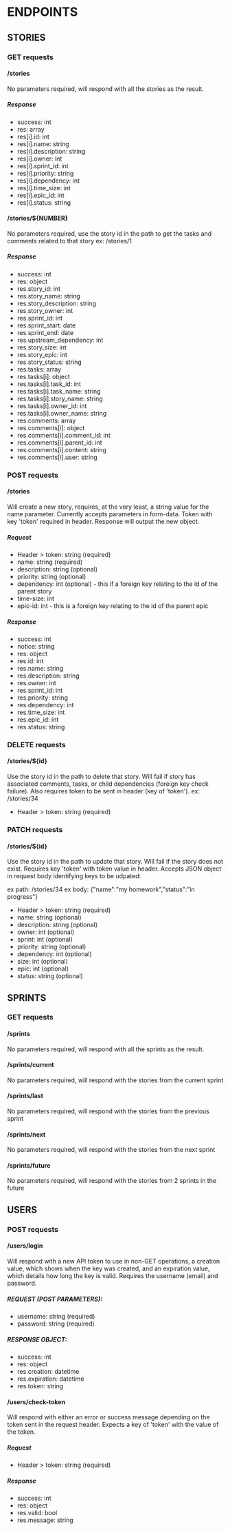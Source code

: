 # ENDPOINTS

## STORIES

### GET requests

#### /stories

No parameters required, will respond with all the stories as the result.

##### Response

- success: int
- res: array
- res[i].id: int
- res[i].name: string
- res[i].description: string
- res[i].owner: int
- res[i].sprint_id: int
- res[i].priority: string
- res[i].dependency: int
- res[i].time_size: int
- res[i].epic_id: int
- res[i].status: string

#### /stories/\${NUMBER}

No parameters required, use the story id in the path to get the tasks and comments related to that story
ex: /stories/1

##### Response

- success: int
- res: object
- res.story_id: int
- res.story_name: string
- res.story_description: string
- res.story_owner: int
- res.sprint_id: int
- res.sprint_start: date
- res.sprint_end: date
- res.upstream_dependency: int
- res.story_size: int
- res.story_epic: int
- res.story_status: string
- res.tasks: array
- res.tasks[i]: object
- res.tasks[i].task_id: int
- res.tasks[i].task_name: string
- res.tasks[i].story_name: string
- res.tasks[i].owner_id: int
- res.tasks[i].owner_name: string
- res.comments: array
- res.comments[i]: object
- res.comments[i].comment_id: int
- res.comments[i].parent_id: int
- res.comments[i].content: string
- res.comments[i].user: string

### POST requests

#### /stories

Will create a new story, requires, at the very least, a string value for the name parameter. Currently accepts parameters in form-data. Token with key 'token' required in header. Response will output the new object.

##### Request

- Header > token: string (required)
- name: string (required)
- description: string (optional)
- priority: string (optional)
- dependency: int (optional) - this if a foreign key relating to the id of the parent story
- time-size: int
- epic-id: int - this is a foreign key relating to the id of the parent epic

##### Response

- success: int
- notice: string
- res: object
- res.id: int
- res.name: string
- res.description: string
- res.owner: int
- res.sprint_id: int
- res.priority: string
- res.dependency: int
- res.time_size: int
- res.epic_id: int
- res.status: string

### DELETE requests

#### /stories/\${id}

Use the story id in the path to delete that story. Will fail if story has associated comments, tasks, or child dependencies (foreign key check failure). Also requires token to be sent in header (key of 'token').
ex: /stories/34

- Header > token: string (required)

### PATCH requests

#### /stories/\${id}

Use the story id in the path to update that story. Will fail if the story does not exist. Requires key 'token' with token value in header. Accepts JSON object in request body identifying keys to be udpated:

ex path: /stories/34
ex body: {"name":"my homework","status":"in progress"}

- Header > token: string (required)
- name: string (optional)
- description: string (optional)
- owner: int (optional)
- sprint: int (optional)
- priority: string (optional)
- dependency: int (optional)
- size: int (optional)
- epic: int (optional)
- status: string (optional)

## SPRINTS

### GET requests

#### /sprints

No parameters required, will respond with all the sprints as the result.

#### /sprints/current

No parameters required, will respond with the stories from the current sprint

#### /sprints/last

No parameters required, will respond with the stories from the previous sprint

#### /sprints/next

No parameters required, will respond with the stories from the next sprint

#### /sprints/future

No parameters required, will respond with the stories from 2 sprints in the future

## USERS

### POST requests

#### /users/login

Will respond with a new API token to use in non-GET operations, a creation value, which shows when the key was created, and an expiration value, which details how long the key is valid. Requires the username (email) and password.

##### REQUEST (POST PARAMETERS):

- username: string (required)
- password: string (required)

##### RESPONSE OBJECT:

- success: int
- res: object
- res.creation: datetime
- res.expiration: datetime
- res.token: string

#### /users/check-token

Will respond with either an error or success message depending on the token sent in the request header. Expects a key of 'token' with the value of the token.

##### Request

- Header > token: string (required)

##### Response

- success: int
- res: object
- res.valid: bool
- res.message: string
